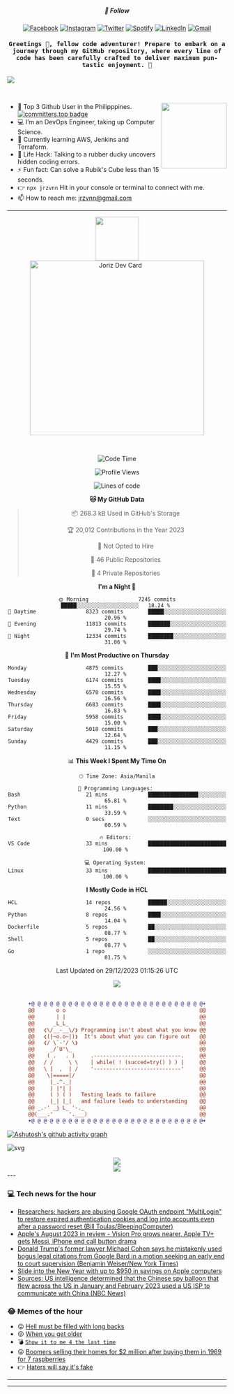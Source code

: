 <h5 align="center">💬 Follow</h5>
<div align="center">

[![Facebook](https://img.shields.io/badge/Facebook-%231877F2.svg?style=for-the-badge&logo=Facebook&logoColor=white)](https://www.facebook.com/Horisyo/)
[![Instagram](https://img.shields.io/badge/Instagram-%23E4405F.svg?style=for-the-badge&logo=Instagram&logoColor=white)](https://www.instagram.com/jrzvnn_/)
[![Twitter](https://img.shields.io/badge/Twitter-%231DA1F2.svg?style=for-the-badge&logo=Twitter&logoColor=white)](https://twitter.com/jrz_studies)
[![Spotify](https://img.shields.io/badge/Spotify-%231ED760.svg?style=for-the-badge&logo=Spotify&logoColor=white)](https://open.spotify.com/user/217td4qrc6mzqjodfalmzjpdi?si=b93099b9078c4ccb)
[![LinkedIn](https://img.shields.io/badge/LinkedIn-%230077B5.svg?style=for-the-badge&logo=LinkedIn&logoColor=white)](https://www.linkedin.com/in/jrz-vnn/)
[![Gmail](https://img.shields.io/badge/Gmail-D14836?style=for-the-badge&logo=gmail&logoColor=white)](mailto:jrzvnn@gmail.com)

</div>
<h4 align="center"><samp>Greetings 👋, fellow code adventurer! Prepare to embark on a journey through my GitHub repository, where every line of code has been carefully crafted to deliver maximum pun-tastic enjoyment. 🚀 </samp></h4>

<!--horizontal divider(gradiant)-->
<img src="https://user-images.githubusercontent.com/73097560/115834477-dbab4500-a447-11eb-908a-139a6edaec5c.gif">

&nbsp; 

<img align='right' src='https://github.com/Rishit-dagli/Rishit-dagli/blob/master/images/octocat-anime.gif' width='150"'>

- 🚀 Top 3 Github User in the Philipppines. [![committers.top badge](https://user-badge.committers.top/philippines/jrzvnn.svg)](https://user-badge.committers.top/philippines/USERNAME)
- 💻 I’m an DevOps Engineer, taking up Computer Science.
- 🤖 Currently learning AWS, Jenkins and Terraform.
- 🎯 Life Hack: Talking to a rubber ducky uncovers hidden coding errors.
- ⚡ Fun fact: Can solve a Rubik's Cube less than 15 seconds.
- 👉 `npx jrzvnn` Hit in your console or terminal to connect with me.
- 📫 How to reach me: jrzvnn@gmail.com

---

<!--🖼️OCTOCAT-->
<p align="center">

<img src="https://media.giphy.com/media/IP7sarl7C5lSFCw9rG/giphy.gif"  width="100px" height="100px">
<br />
<a href="https://app.daily.dev/jorizvillanueva"><img src="https://github.com/jrzvnn/jrzvnn/blob/main/devcard.svg" width="400" alt="Joriz Dev Card"/></a>
</p>

<br />
<div align="center">

<!--START_SECTION:waka-->
![Code Time](http://img.shields.io/badge/Code%20Time-231%20hrs%206%20mins-blue)

![Profile Views](http://img.shields.io/badge/Profile%20Views-33-blue)

![Lines of code](https://img.shields.io/badge/From%20Hello%20World%20I%27ve%20Written-1.6%20million%20lines%20of%20code-blue)

**🐱 My GitHub Data** 

> 📦 268.3 kB Used in GitHub's Storage 
 > 
> 🏆 20,012 Contributions in the Year 2023
 > 
> 🚫 Not Opted to Hire
 > 
> 📜 46 Public Repositories 
 > 
> 🔑 4 Private Repositories 
 > 
**I'm a Night 🦉** 

```text
🌞 Morning                7245 commits        █████░░░░░░░░░░░░░░░░░░░░   18.24 % 
🌆 Daytime                8323 commits        █████░░░░░░░░░░░░░░░░░░░░   20.96 % 
🌃 Evening                11813 commits       ███████░░░░░░░░░░░░░░░░░░   29.74 % 
🌙 Night                  12334 commits       ████████░░░░░░░░░░░░░░░░░   31.06 % 
```
📅 **I'm Most Productive on Thursday** 

```text
Monday                   4875 commits        ███░░░░░░░░░░░░░░░░░░░░░░   12.27 % 
Tuesday                  6174 commits        ████░░░░░░░░░░░░░░░░░░░░░   15.55 % 
Wednesday                6578 commits        ████░░░░░░░░░░░░░░░░░░░░░   16.56 % 
Thursday                 6683 commits        ████░░░░░░░░░░░░░░░░░░░░░   16.83 % 
Friday                   5958 commits        ████░░░░░░░░░░░░░░░░░░░░░   15.00 % 
Saturday                 5018 commits        ███░░░░░░░░░░░░░░░░░░░░░░   12.64 % 
Sunday                   4429 commits        ███░░░░░░░░░░░░░░░░░░░░░░   11.15 % 
```


📊 **This Week I Spent My Time On** 

```text
🕑︎ Time Zone: Asia/Manila

💬 Programming Languages: 
Bash                     21 mins             ████████████████░░░░░░░░░   65.81 % 
Python                   11 mins             ████████░░░░░░░░░░░░░░░░░   33.59 % 
Text                     0 secs              ░░░░░░░░░░░░░░░░░░░░░░░░░   00.59 % 

🔥 Editors: 
VS Code                  33 mins             █████████████████████████   100.00 % 

💻 Operating System: 
Linux                    33 mins             █████████████████████████   100.00 % 
```

**I Mostly Code in HCL** 

```text
HCL                      14 repos            ██████░░░░░░░░░░░░░░░░░░░   24.56 % 
Python                   8 repos             ████░░░░░░░░░░░░░░░░░░░░░   14.04 % 
Dockerfile               5 repos             ██░░░░░░░░░░░░░░░░░░░░░░░   08.77 % 
Shell                    5 repos             ██░░░░░░░░░░░░░░░░░░░░░░░   08.77 % 
Go                       1 repo              ░░░░░░░░░░░░░░░░░░░░░░░░░   01.75 % 
```




 Last Updated on 29/12/2023 01:15:26 UTC
<!--END_SECTION:waka-->

<img src="https://wakatime.com/share/@jrzvnn/70a4618c-7cd9-4016-b7b9-eabe75c837ee.svg">

<br />
<br />

```diff
+@ @ @ @ @ @ @ @ @ @ @ @ @ @ @ @ @ @ @ @ @ @ @ @ @ @ @ @+
@@       o o                                           @@
@@       | |                                           @@
@@      _L_L_                                          @@
@@   ❮\/__-__\/❯ Programming isn't about what you know @@
@@   ❮(|~o.o~|)❯  It's about what you can figure out   @@
@@   ❮/ \`-'/ \❯                                       @@
@@     _/`U'\_                                         @@
@@    ( .   . )     .----------------------------.     @@
@@   / /     \ \    | while( ! (succed=try() ) ) |     @@
@@   \ |  ,  | /    '----------------------------'     @@
@@    \|=====|/                                        @@
@@     |_.^._|                                         @@
@@     | |"| |                                         @@
@@     ( ) ( )   Testing leads to failure              @@
@@     |_| |_|   and failure leads to understanding    @@
@@ _.-' _j L_ '-._                                     @@
@@(___.'     '.___)                                    @@
+@ @ @ @ @ @ @ @ @ @ @ @ @ @ @ @ @ @ @ @ @ @ @ @ @ @ @ @+

```

</div>




[![Ashutosh's github activity graph](https://github-readme-activity-graph.vercel.app/graph?username=jrzvnn&theme=github-compact)](https://github.com/ashutosh00710/github-readme-activity-graph)


![svg](profile-3d-contrib/profile-night-green.svg)

<div align="center">
<img src="https://github.com/jrzvnn/jrzvnn/blob/output/github-snake-dark.svg">
</div>

<div align=center>
<img align=center src=https://metrics.lecoq.io/jrzvnn?template=classic&isocalendar=1&languages=1&achievements=1&base=header%2C%20activity%2C%20community%2C%20repositories%2C%20metadata&base.indepth=false&base.hireable=false&base.skip=false&isocalendar=false&isocalendar.duration=full-year&languages=false&languages.limit=8&languages.threshold=0%25&languages.other=false&languages.colors=github&languages.sections=most-used&languages.indepth=false&languages.analysis.timeout=15&languages.analysis.timeout.repositories=7.5&languages.categories=markup%2C%20programming&languages.recent.categories=markup%2C%20programming&languages.recent.load=300&languages.recent.days=14&achievements=false&achievements.threshold=C&achievements.secrets=true&achievements.display=detailed&achievements.limit=0&config.timezone=Asia%2FManila)
</div>
<div align="left">
---

### 💻 Tech news for the hour

<!-- TECH:START -->
 - [Researchers: hackers are abusing Google OAuth endpoint &quot;MultiLogin&quot; to restore expired authentication cookies and log into accounts even after a password reset &lpar;Bill Toulas/BleepingComputer&rpar;](http://www.techmeme.com/231229/p16#a231229p16)
 - [Apple&#39;s August 2023 in review - Vision Pro grows nearer, Apple TV+ gets Messi, iPhone end call button drama](https://appleinsider.com/articles/23/12/29/apples-august-2023-in-review---vision-pro-grows-nearer-apple-tv-gets-messi-iphone-end-call-button-drama?utm_medium=rss)
 - [Donald Trump&#39;s former lawyer Michael Cohen says he mistakenly used bogus legal citations from Google Bard in a motion seeking an early end to court supervision &lpar;Benjamin Weiser/New York Times&rpar;](http://www.techmeme.com/231229/p15#a231229p15)
 - [Slide into the New Year with up to $950 in savings on Apple computers](https://appleinsider.com/articles/23/12/29/slide-into-the-new-year-with-up-to-950-in-savings-on-apple-computers?utm_medium=rss)
 - [Sources: US intelligence determined that the Chinese spy balloon that flew across the US in January and February 2023 used a US ISP to communicate with China &lpar;NBC News&rpar;](http://www.techmeme.com/231229/p14#a231229p14)<!-- TECH:END -->

### 😂 Memes of the hour

<!-- MEMES:START -->
 - 😝 [Hell must be filled with long backs](http://9gag.com/gag/ajVzE7R)
 - 😝 [When you get older](http://9gag.com/gag/a2K3oge)
 - 💣 [`Show it to me 4 the last time`](http://9gag.com/gag/a8qRox1)
 - 😝 [Boomers selling their homes for $2 million after buying them in 1969 for 7 raspberries](http://9gag.com/gag/a9qxp6K)
 - 👉 [Haters will say it&#39;s fake](http://9gag.com/gag/aMEoZr1)<!-- MEMES:END -->

---

---
